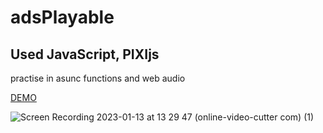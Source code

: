 # adsPlayable

## Used JavaScript, PIXIjs

practise in asunc functions and web audio

[DEMO](https://stacksite.ru/assets/projects2/adsPlayable/)

![Screen Recording 2023-01-13 at 13 29 47 (online-video-cutter com) (1)](https://user-images.githubusercontent.com/19924460/212299575-e8f5f4f3-5bc5-45dc-86a7-6ed67bd1a891.gif)
